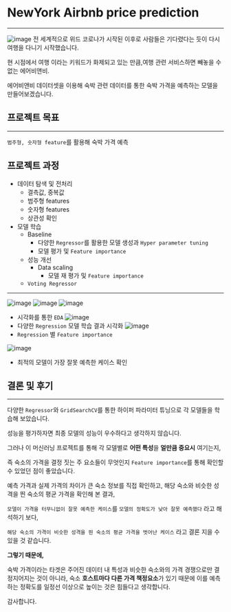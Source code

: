 # NewYork Airbnb price prediction
-----
![image](https://user-images.githubusercontent.com/70729822/193022076-255eeb2b-fa5b-4994-8ccd-576561b835b8.png)
전 세계적으로 위드 코로나가 시작된 이후로 사람들은 기다렸다는 듯이 다시 여행을 다니기 시작했습니다.

현 시점에서 여행 이라는 키워드가 화제되고 있는 만큼,여행 관련 서비스하면 빼놓을 수 없는 에어비앤비.

에어비앤비 데이터셋을 이용해 숙박 관련 데이터를 통한 숙박 가격을 예측하는 모델을 만들어보겠습니다.


## 프로젝트 목표
----
`범주형, 숫자형 feature`를 활용해 숙박 가격 예측

## 프로젝트 과정
- 데이터 탐색 및 전처리
    - 결측값, 중복값
    - 범주형 features
    - 숫자형 features
    - 상관성 확인
- 모델 학습
    - Baseline
        - 다양한 `Regressor`를 활용한 모델 생성과 `Hyper parameter tuning`
        - 모델 평가 및 `Feature importance`
    - 성능 개선
        - Data scaling
            - 모델 재 평가 및 `Feature importance`
    - `Voting Regressor`
----
![image](https://user-images.githubusercontent.com/70729822/193022992-08b89625-04fc-4ded-8f56-1ebdfd1695a4.png)
![image](https://user-images.githubusercontent.com/70729822/193023027-124931ea-c78c-445a-ac9b-301597276300.png)
![image](https://user-images.githubusercontent.com/70729822/193023083-33ca8205-dc26-49ae-ba05-273b0dcf2571.png)
- 시각화를 통한 `EDA`
![image](https://user-images.githubusercontent.com/70729822/193023200-a7d7d816-b630-4094-a2c6-69078c382f69.png)
- 다양한 `Regression` 모델 학습 결과 시각화
![image](https://user-images.githubusercontent.com/70729822/193023212-41063b9e-7e26-4472-b326-1621456feab3.png)
- `Regression` 별 `Feature importance`

![image](https://user-images.githubusercontent.com/70729822/193023640-d4534797-08eb-4b50-b5c9-91b35c305805.png)
- 최적의 모델이 가장 잘못 예측한 케이스 확인




## 결론 및 후기
----
다양한 `Regressor`와 `GridSearchCV`를 통한 하이퍼 파라미터 튜닝으로 각 모델들을 학습해 보았습니다.

성능을 평가하자면 최종 모델의 성능이 우수하다고 생각하지 않습니다.

그러나 이 머신러닝 프로젝트를 통해 각 모델별로 **어떤 특성**을 **얼만큼 중요시** 여기는지, 

즉 숙소의 가격을 결정 짓는 주 요소들이 무엇인지 `Feature importance`를 통해 확인할 수 있었던 점이 좋았습니다.  

예측 가격과 실제 가격의 차이가 큰 숙소 정보를 직접 확인하고, 해당 숙소와 비슷한 성격을 띈 숙소의 평균 가격을 확인해 본 결과,

`모델이 가격을 터무니없이 잘못 예측한 케이스`를 `모델의 정확도가 낮아 잘못 예측했다` 라고 해석하기 보다, 

`해당 숙소의 가격이 비슷한 성격을 띈 숙소의 평균 가격을 벗어난 케이스` 라고 결론 지을 수 있을 것 같습니다.

**그렇기 때문에,**


숙박 가격이라는 타겟은 주어진 데이터 내 특성과 비슷한 숙소와의 가격 경쟁으로만 결정지어지는 것이 아니라, 숙소 **호스트마다 다른 가격 책정요소**가 있기 때문에 이를 예측하는 정확도를 일정선 이상으로 높이는 것은 힘들다고 생각합니다.


감사합니다.

